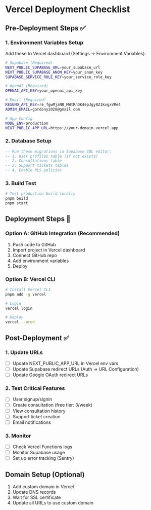 # Vercel Deployment Checklist

## Pre-Deployment Steps ✅

### 1. Environment Variables Setup

Add these to Vercel dashboard (Settings → Environment Variables):

```bash
# Supabase (Required)
NEXT_PUBLIC_SUPABASE_URL=your_supabase_url
NEXT_PUBLIC_SUPABASE_ANON_KEY=your_anon_key
SUPABASE_SERVICE_ROLE_KEY=your_service_role_key

# OpenAI (Required)
OPENAI_API_KEY=your_openai_api_key

# Email (Required)
RESEND_API_KEY=re_fgwMjaNR_MWtRnDK4epJgy8Z1kvgxVRe4
ADMIN_EMAIL=gordony2028@gmail.com

# App Config
NODE_ENV=production
NEXT_PUBLIC_APP_URL=https://your-domain.vercel.app
```

### 2. Database Setup

```sql
-- Run these migrations in Supabase SQL editor:
-- 1. User profiles table (if not exists)
-- 2. Consultations table
-- 3. Support tickets tables
-- 4. Enable RLS policies
```

### 3. Build Test

```bash
# Test production build locally
pnpm build
pnpm start
```

## Deployment Steps 🚀

### Option A: GitHub Integration (Recommended)

1. Push code to GitHub
2. Import project in Vercel dashboard
3. Connect GitHub repo
4. Add environment variables
5. Deploy

### Option B: Vercel CLI

```bash
# Install Vercel CLI
pnpm add -g vercel

# Login
vercel login

# Deploy
vercel --prod
```

## Post-Deployment ✅

### 1. Update URLs

- [ ] Update NEXT_PUBLIC_APP_URL in Vercel env vars
- [ ] Update Supabase redirect URLs (Auth → URL Configuration)
- [ ] Update Google OAuth redirect URLs

### 2. Test Critical Features

- [ ] User signup/signin
- [ ] Create consultation (free tier: 3/week)
- [ ] View consultation history
- [ ] Support ticket creation
- [ ] Email notifications

### 3. Monitor

- [ ] Check Vercel Functions logs
- [ ] Monitor Supabase usage
- [ ] Set up error tracking (Sentry)

## Domain Setup (Optional)

1. Add custom domain in Vercel
2. Update DNS records
3. Wait for SSL certificate
4. Update all URLs to use custom domain
